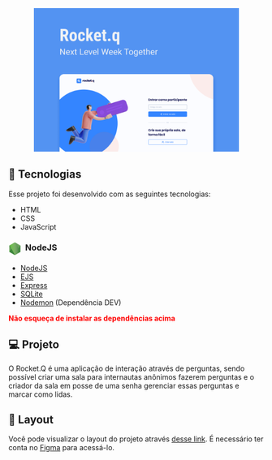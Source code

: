 <p align="center">
  <img alt="Rocket.Q" src="./.github/front-cover.png" width="80%">
</p>

## 🚀 Tecnologias

Esse projeto foi desenvolvido com as seguintes tecnologias:

- HTML
- CSS
- JavaScript

### <img src="https://raw.githubusercontent.com/github/explore/80688e429a7d4ef2fca1e82350fe8e3517d3494d/topics/nodejs/nodejs.png" alt="NodeJS" width="25" style="vertical-align:top; margin-right:4px"> NodeJS

- [NodeJS](https://nodejs.org/en/)
- [EJS](https://ejs.co)
- [Express](https://www.npmjs.com/package/express)
- [SQLite](https://www.npmjs.com/package/sqlite)
- [Nodemon](https://www.npmjs.com/package/nodemon) (Dependência DEV)

<font color="red">**Não esqueça de instalar as dependências acima**</font>

## 💻 Projeto

O Rocket.Q é uma aplicação de interação através de perguntas, sendo possível criar uma sala para internautas anônimos fazerem perguntas e o criador da sala em posse de uma senha gerenciar essas perguntas e marcar como lidas.

## 🔖 Layout

Você pode visualizar o layout do projeto através [desse link](https://www.figma.com/community/file/1009821158959690135/Roquet.q). É necessário ter conta no [Figma](https://figma.com) para acessá-lo.